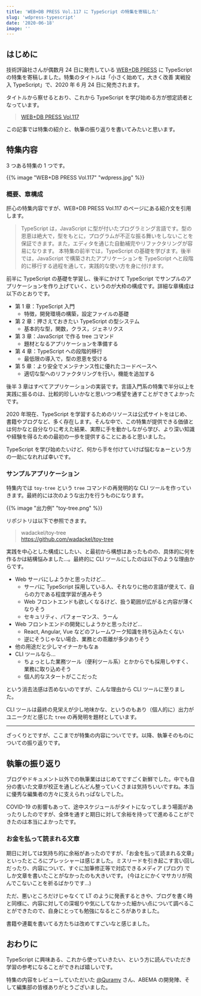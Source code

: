 ```yaml
---
title: 'WEB+DB PRESS Vol.117 に TypeScript の特集を寄稿した'
slug: 'wdpress-typescript'
date: '2020-06-18'
image: ''
---
```


## はじめに

技術評論社さんが偶数月 24 日に発売している [WEB+DB PRESS](https://gihyo.jp/magazine/wdpress) に TypeScript の特集を寄稿しました。特集のタイトルは「小さく始めて，大きく改善 実戦投入 TypeScript」で、2020 年 6 月 24 日に発売されます。

タイトルから察せるとおり、これから TypeScript を学び始める方が想定読者となっています。

> [WEB+DB PRESS Vol.117](https://gihyo.jp/magazine/wdpress/archive/2020/vol117)

この記事では特集の紹介と、執筆の振り返りを書いてみたいと思います。

## 特集内容

3 つある特集の 1 つです。

{{% image "WEB+DB PRESS Vol.117" "wdpress.jpg" %}}

### 概要、章構成

肝心の特集内容ですが、WEB+DB PRESS Vol.117 のページにある紹介文を引用します。

> TypeScript は，JavaScript に型が付いたプログラミング言語です。型の恩恵は絶大で，型をもとに，プログラムが不正な振る舞いをしないことを保証できます。また，エディタを通じた自動補完やリファクタリングが容易になります。
> 本特集の前半では，TypeScript の基礎を学びます。後半では，JavaScript で構築されたアプリケーションを TypeScript へと段階的に移行する過程を通して，実践的な使い方を身に付けます。

前半に TypeScript の基礎を学習し、後半にかけて TypeScript でサンプルのアプリケーションを作り上げていく、というのが大枠の構成です。詳細な章構成は以下のとおりです。

- 第 1 章：TypeScript 入門
  - 特徴，開発環境の構築，設定ファイルの基礎
- 第 2 章：押さえておきたい TypeScript の型システム
  - 基本的な型，関数，クラス，ジェネリクス
- 第 3 章：JavaScript で作る tree コマンド
  - 題材となるアプリケーションを準備する
- 第 4 章：TypeScript への段階的移行
  - 最低限の導入で，型の恩恵を受ける
- 第 5 章：より安全でメンテナンス性に優れたコードベースへ
  - 適切な型へのリファクタリングを行い，機能を追加する

後半 3 章はすべてアプリケーションの実装です。言語入門系の特集で半分以上を実践に振るのは、比較的珍しいかなと思いつつ希望を通すことができてよかったです。

2020 年現在、TypeScript を学習するためのリソースは公式サイトをはじめ、書籍やブログなど、多く存在します。そんな中で、この特集が提供できる価値とは何かなと自分なりに考えた結果、実際に手を動かしながら学び、より深い知識や経験を得るための最初の一歩を提供することにあると思いました。

TypeScript を学び始めたいけど、何から手を付けていけば悩むなぁーという方の一助になれれば幸いです。

### サンプルアプリケーション

特集内では `toy-tree` という `tree` コマンドの再発明的な CLI ツールを作っていきます。最終的には次のような出力を行うものになります。

{{% image "出力例" "toy-tree.png" %}}

リポジトリは以下で参照できます。

> wadackel/toy-tree  
> https://github.com/wadackel/toy-tree

実践を中心とした構成にしたい、と最初から構想はあったものの、具体的に何を作るかは結構悩みました...。最終的に CLI ツールにしたのは以下のような理由からです。

- Web サーバにしようかと思ったけど...
  - サーバに TypeScript 採用している人、それなりに他の言語が使えて、自らの力である程度学習が進みそう
  - Web フロントエンドも欲しくなるけど、扱う範囲が広がると内容が薄くなりそう
  - セキュリティ、パフォーマンス、うーん
- Web フロントエンドの開発にしようかと思ったけど...
  - React, Angular, Vue などのフレームワーク知識を持ち込みたくない
  - 逆にそうじゃない場合、業務との乖離が多少ありそう
- 他の用途だと少しマイナーかもなぁ
- CLI ツールなら...
  - ちょっとした業務ツール（便利ツール系）とかからでも採用しやすく、業務に取り込めそう
  - 個人的なスタートがここだった

という消去法感は否めないのですが、こんな理由から CLI ツールに至りました。

CLI ツールは最終の見栄えが少し地味かな、というのもあり（個人的に）出力がユニークだと感じた `tree` の再発明を題材としています。

---

ざっくりとですが、ここまでが特集の内容についてです。以降、執筆そのものについての振り返りです。

## 執筆の振り返り

ブログやドキュメント以外での執筆業ははじめてですごく新鮮でした。中でも自分の書いた文章が校正を通しどんどん整っていくさまは気持ちいいですね。本当に優秀な編集者の方々に支えられっぱなしでした。

COVID-19 の影響もあって、途中スケジュールがタイトになってしまう場面があったりしたのですが、全体を通すと期日に対して余裕を持ってで進めることができたのは本当によかったです。

### お金を払って読まれる文章

期日に対しては気持ち的に余裕があったのですが、「お金を払って読まれる文章」といったところにプレッシャーは感じました。ミスリードを引き起こす言い回しだったり、内容について、すぐに加筆修正等で対応できるメディア (ブログ) でしか文章を書いたことがなかったのも大きいです。 (今はとにかくマサカリが飛んでこないことを祈るばかりです...)

ただ、悪いところだけじゃなくて LT のように発表するときや、ブログを書く時と同様に、内容に対しての深堀りや気にしてなかった細かい点について調べることができたので、自身にとっても勉強になるところがありました。

書籍や連載を書いてる方たちは改めてすごいなと感じました。

## おわりに

TypeScript に興味ある、これから使っていきたい、という方に読んでいただき学習の参考になることができれば嬉しいです。

特集の内容をレビューしていただいた [@Quramy](https://twitter.com/Quramy) さん、ABEMA の開発陣、そして編集部の皆様ありがとうございました。
